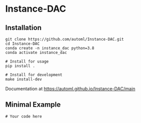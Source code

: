 # Instance-DAC



## Installation
```
git clone https://github.com/automl/Instance-DAC.git
cd Instance-DAC
conda create -n instance_dac python=3.8
conda activate instance_dac

# Install for usage
pip install .

# Install for development
make install-dev
```

Documentation at https://automl.github.io/Instance-DAC/main

## Minimal Example

```
# Your code here
```
